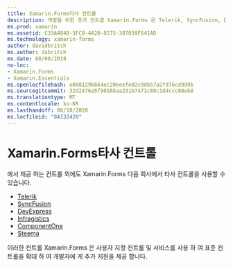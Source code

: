 ```yaml
---
title: Xamarin.Forms타사 컨트롤
description: 개발을 위한 추가 컨트롤 Xamarin.Forms 은 Telerik, SyncFusion, DevExpress, Infragistics, ComponentOne 및 Steema와 같은 회사에서 사용할 수 있습니다.
ms.prod: xamarin
ms.assetid: C33A4848-3FC8-4A20-8275-387039F541AD
ms.technology: xamarin-forms
author: davidbritch
ms.author: dabritch
ms.date: 08/08/2019
no-loc:
- Xamarin.Forms
- Xamarin.Essentials
ms.openlocfilehash: e0881296664ec20eeefe02c9db57a2fd76cd999b
ms.sourcegitcommit: 32d2476a5f9016baa231b7471c88c1d4ccc08eb8
ms.translationtype: MT
ms.contentlocale: ko-KR
ms.lasthandoff: 06/18/2020
ms.locfileid: "84132420"
---
```

# <a name="xamarinforms-third-party-controls"></a>Xamarin.Forms타사 컨트롤

에서 제공 하는 컨트롤 외에도 Xamarin.Forms 다음 회사에서 타사 컨트롤을 사용할 수 있습니다.

- [Telerik](https://www.telerik.com/xamarin-ui)
- [SyncFusion](https://www.syncfusion.com/xamarin-ui-controls)
- [DevExpress](https://www.devexpress.com/xamarin/)
- [Infragistics](https://www.infragistics.com/products/xamarin)
- [ComponentOne](https://www.grapecity.com/componentone-xamarin/)
- [Steema](https://www.steema.com/product/forms)

이러한 컨트롤 Xamarin.Forms 은 사용자 지정 컨트롤 및 서비스를 사용 하 여 표준 컨트롤을 확대 하 여 개발자에 게 추가 지원을 제공 합니다.
